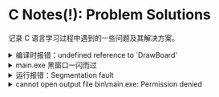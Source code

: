 # C Notes(!): Problem Solutions

记录 C 语言学习过程中遇到的一些问题及其解决方案。

<!-- details begin -->
<details>
<summary>编译时报错：undefined reference to `DrawBoard'</summary>

可能是 CMake 链接配置错误，到 CMakelists.txt 中 `Ctrl + S` 刷新 CMake 配置即可。
</details>

<!-- details begin -->
<details>
<summary>main.exe 黑窗口一闪而过</summary>

`return 0` 前写 `getchar();` 或 `while(1)` 或 `system("pause");`  
</details>

<!-- details begin -->
<details>
<summary>运行报错：Segmentation fault</summary>

一般是将变量当作指针传入，使得数值被当作地址来处理导致的错误，比如下面的例子：

``` c
/* 错误 */
scanf("%d%d", CuurentCoordinate.raw, CuurentCoordinate.column);

/* 正确 */
scanf("%d%d", &CuurentCoordinate.raw, &CuurentCoordinate.column);
```
</details>

<!-- details begin -->
<details>
<summary>cannot open output file bin\main.exe: Permission denied</summary>

.exe 文件仍在运行，关闭后重新编译即可。
</details>